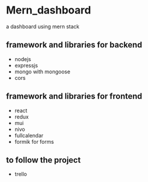 # Mern_dashboard
a dashboard using mern stack

## framework and libraries for backend
- nodejs
- expressjs
- mongo with mongoose
- cors

## framework and libraries for frontend
- react
- redux 
- mui
- nivo
- fullcalendar
- formik for forms


## to follow the project 
- trello
